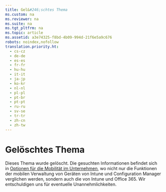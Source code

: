 ```yaml
---
title: Gel&#246;schtes Thema
ms.custom: na
ms.reviewer: na
ms.suite: na
ms.tgt_pltfrm: na
ms.topic: article
ms.assetid: a3e74325-f8bd-4b09-994d-21f6e5a9c676
robots: noindex,nofollow
translation.priority.ht: 
  - cs-cz
  - de-de
  - es-es
  - fr-fr
  - hu-hu
  - it-it
  - ja-jp
  - ko-kr
  - nl-nl
  - pl-pl
  - pt-br
  - pt-pt
  - ru-ru
  - sv-se
  - tr-tr
  - zh-cn
  - zh-tw
---
```

# Gel&#246;schtes Thema
Dieses Thema wurde gelöscht. Die gesuchten Informationen befindet sich in [Optionen für die Mobilität im Unternehmen](https://technet.microsoft.com/en-US/library/dn957912(TechNet.10).aspx), wo nicht nur die Funktionen der mobilen Verwaltung von Geräten von Intune und Configuration Manager verglichen werden, sondern auch die von Intune und Office 365. Wir entschuldigen uns für eventuelle Unannehmlichkeiten.

